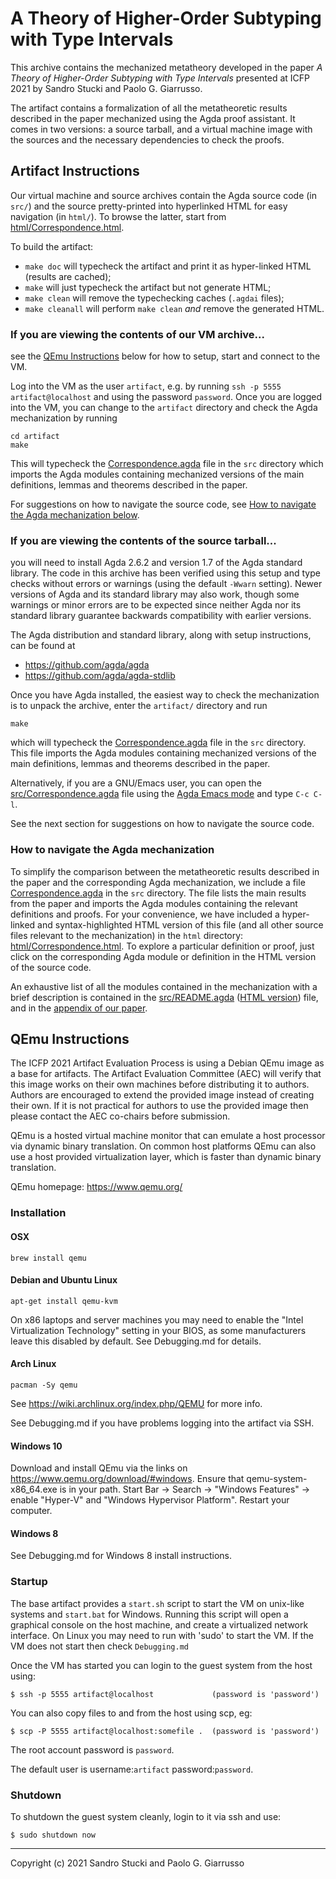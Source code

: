 # A Theory of Higher-Order Subtyping with Type Intervals

This archive contains the mechanized metatheory developed in the paper
*A Theory of Higher-Order Subtyping with Type Intervals*
presented at ICFP 2021 by Sandro Stucki and Paolo G. Giarrusso.

The artifact contains a formalization of all the metatheoretic results
described in the paper mechanized using the Agda proof assistant.  It
comes in two versions: a source tarball, and a virtual machine image
with the sources and the necessary dependencies to check the proofs.

## Artifact Instructions

Our virtual machine and source archives contain the Agda source code
(in `src/`) and the source pretty-printed into hyperlinked HTML for
easy navigation (in `html/`).  To browse the latter, start from
[html/Correspondence.html](html/Correspondence.html).

To build the artifact:

- `make doc` will typecheck the artifact and print it as hyper-linked HTML
  (results are cached);
- `make` will just typecheck the artifact but not generate HTML;
- `make clean` will remove the typechecking caches (`.agdai` files);
- `make cleanall` will perform `make clean` _and_ remove the generated HTML.


### If you are viewing the contents of our VM archive...

see the [QEmu Instructions](#qemu-instructions) below for how to setup,
start and connect to the VM.

Log into the VM as the user `artifact`, e.g. by running `ssh -p 5555
artifact@localhost` and using the password `password`.  Once you are
logged into the VM, you can change to the `artifact` directory and
check the Agda mechanization by running

    cd artifact
    make

This will typecheck the [Correspondence.agda](src/Correspondence.agda)
file in the `src` directory which imports the Agda modules containing
mechanized versions of the main definitions, lemmas and theorems described
in the paper.

For suggestions on how to navigate the source code, see [How to navigate
the Agda mechanization below](#how-to-navigate-the-agda-mechanization).


### If you are viewing the contents of the source tarball...

you will need to install Agda 2.6.2 and version 1.7 of the Agda
standard library.  The code in this archive has been verified using
this setup and type checks without errors or warnings (using the
default `-Wwarn` setting).  Newer versions of Agda and its standard
library may also work, though some warnings or minor errors are to be
expected since neither Agda nor its standard library guarantee
backwards compatibility with earlier versions.

The Agda distribution and standard library, along with setup
instructions, can be found at

 * https://github.com/agda/agda
 * https://github.com/agda/agda-stdlib

Once you have Agda installed, the easiest way to check the mechanization is
to unpack the archive, enter the `artifact/` directory and run

    make

which will typecheck the [Correspondence.agda](src/Correspondence.agda)
file in the `src` directory.  This file imports the Agda modules containing
mechanized versions of the main definitions, lemmas and theorems described
in the paper.

Alternatively, if you are a GNU/Emacs user, you can open the
[src/Correspondence.agda](src/Correspondence.agda) file using the [Agda
Emacs mode](https://github.com/agda/agda#configuring-the-emacs-mode) and
type `C-c C-l`.

See the next section for suggestions on how to navigate the source code.


### How to navigate the Agda mechanization

To simplify the comparison between the metatheoretic results described in
the paper and the corresponding Agda mechanization, we include a file
[Correspondence.agda](src/Correspondence.agda) in the `src` directory.  The
file lists the main results from the paper and imports the Agda modules
containing the relevant definitions and proofs.  For your convenience, we
have included a hyper-linked and syntax-highlighted HTML version of this
file (and all other source files relevant to the mechanization) in the
`html` directory: [html/Correspondence.html](html/Correspondence.html).  To
explore a particular definition or proof, just click on the corresponding
Agda module or definition in the HTML version of the source code.

An exhaustive list of all the modules contained in the mechanization with a
brief description is contained in the [src/README.agda](src/README.agda)
([HTML version](html/README.html)) file, and in the [appendix of our
paper](icfp21-long.pdf).


## QEmu Instructions

The ICFP 2021 Artifact Evaluation Process is using a Debian QEmu image as a
base for artifacts. The Artifact Evaluation Committee (AEC) will verify that
this image works on their own machines before distributing it to authors.
Authors are encouraged to extend the provided image instead of creating their
own. If it is not practical for authors to use the provided image then please
contact the AEC co-chairs before submission.

QEmu is a hosted virtual machine monitor that can emulate a host processor
via dynamic binary translation. On common host platforms QEmu can also use
a host provided virtualization layer, which is faster than dynamic binary
translation.

QEmu homepage: https://www.qemu.org/

### Installation

#### OSX
``brew install qemu``

#### Debian and Ubuntu Linux
``apt-get install qemu-kvm``

On x86 laptops and server machines you may need to enable the
"Intel Virtualization Technology" setting in your BIOS, as some manufacturers
leave this disabled by default. See Debugging.md for details.


#### Arch Linux

``pacman -Sy qemu``

See https://wiki.archlinux.org/index.php/QEMU for more info.

See Debugging.md if you have problems logging into the artifact via SSH.


#### Windows 10
Download and install QEmu via the links on https://www.qemu.org/download/#windows.
Ensure that qemu-system-x86_64.exe is in your path.
Start Bar -> Search -> "Windows Features"
          -> enable "Hyper-V" and "Windows Hypervisor Platform".
Restart your computer.

#### Windows 8

See Debugging.md for Windows 8 install instructions.



### Startup

The base artifact provides a `start.sh` script to start the VM on unix-like
systems and `start.bat` for Windows. Running this script will open a graphical
console on the host machine, and create a virtualized network interface.
On Linux you may need to run with 'sudo' to start the VM. If the VM does not
start then check `Debugging.md`

Once the VM has started you can login to the guest system from the host using:

```
$ ssh -p 5555 artifact@localhost             (password is 'password')
```

You can also copy files to and from the host using scp, eg:

```
$ scp -P 5555 artifact@localhost:somefile .  (password is 'password')
```

The root account password is ``password``.

The default user is username:```artifact``` password:```password```.


### Shutdown

To shutdown the guest system cleanly, login to it via ssh and use:

```
$ sudo shutdown now
```

------------------------------------------------------------------------
Copyright (c) 2021 Sandro Stucki and Paolo G. Giarrusso
